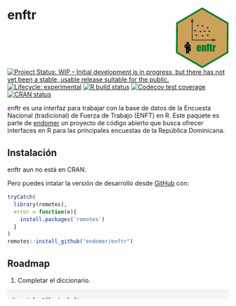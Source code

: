 
<!-- README.md is generated from README.Rmd. Please edit that file -->

# enftr <img src='man/figures/logo.png' align="right" height="138" />

<!-- badges: start -->

[![Project Status: WIP – Initial development is in progress, but there
has not yet been a stable, usable release suitable for the
public.](https://www.repostatus.org/badges/latest/wip.svg)](https://www.repostatus.org/#wip)
[![Lifecycle:
experimental](https://img.shields.io/badge/lifecycle-experimental-orange.svg)](https://www.tidyverse.org/lifecycle/#experimental)
[![R build
status](https://github.com/endomer/enftr/workflows/R-CMD-check/badge.svg)](https://github.com/endomer/enftr/actions)
[![Codecov test
coverage](https://codecov.io/gh/endomer/enftr/branch/main/graph/badge.svg)](https://codecov.io/gh/endomer/enftr?branch=main)
[![CRAN
status](https://www.r-pkg.org/badges/version/enftr)](https://CRAN.R-project.org/package=enftr)
<!-- badges: end -->

enftr es una interfaz para trabajar con la base de datos de la Encuesta
Nacional (tradicional) de Fuerza de Trabajo (ENFT) en R. Este paquete es
parte de [endomer](https://endomer.github.io/) un proyecto de código
abierto que busca ofrecer interfaces en R para las principales encuestas
de la República Dominicana.

## Instalación

enftr aun no está en CRAN.

<!-- You can install the released version of encftr from [CRAN](https://CRAN.R-project.org) with: -->

<!-- ``` r -->

<!-- install.packages("encftr") -->

<!-- ``` -->

Pero puedes intalar la versión de desarrollo desde
[GitHub](https://github.com/) con:

``` r
tryCatch(
  library(remotes),
  error = function(e){
    install.packages('remotes')
  }
)
remotes::install_github("endomer/enftr")
```

## Roadmap

1.  Completar el diccionario.

<div style="display:inline-block;
                 vertical-align:baseline;
                 width:100%;
                 height:20px;
                 margin-bottom:20px;
                 overflow:hidden;
                 background-color:#f5f5f5;
                 border-radius:4px;
                 -webkit-box-shadow:inset 0 1px 2px rgba(0,0,0,.1);
                 box-shadow:inset 0 1px 2px rgba(0,0,0,.1);">

    <div style="float: left;
    height: 100%;
    font-size: 16px;
    line-height: 20px;
    color: #fff;
    text-align: center;
    box-shadow: inset 0 -1px 0 rgb(0 0 0 / 15%);
    transition: width .6s ease;
    background-color: #d9534f;  width: 10.8%;">

      10.8%

    </div>
      </div>

2.  Agregar una función para calcular la pobreza monetaria.
3.  Agregar una función para el cálculo del ICV.
4.  Escribir la guía de inicio rápido.
5.  Agregar validadores a las funciones para garantizar que las
    variables son del tipo y con el contenido esperado en los cálculos.
6.  Escribir tests.
7.  Hacer que todas las funciones trabajen con conexiones a base de
    datos (Las que usan cut3 específicamente).

## Contribuye

Tienes comentarios o quieres contribuir?

Por favor, revisa las [guias de contribución (en
inglés)](https://endomer.github.io/enftr/CONTRIBUTING.html) antes de
iniciar un issue o pull request.

Por favor, observa que el proyecto `enftr` está sujeto a un [Código del
contribuyente](https://contributor-covenant.org/es/version/2/0/CODE_OF_CONDUCT.html).
Contribuyendo con el proyecto aceptas las términos y condiciones.

<hr/>


<a href="./articles/enftr.html"><button type="button"
style = "
    border: 1px solid transparent;
    background-color: #00a65a;
    display: block;
    padding: 10px 16px;
    font-size: 18px;
    line-height: 1.3333333;
    color: #fff;
    cursor: pointer;
    margin-left: 35%;
    margin-top: 10px;
    font-weight: 900;
    text-align: center;
    white-space: nowrap;
    vertical-align: middle;">
    Guía de inicio rápido</button></a>
